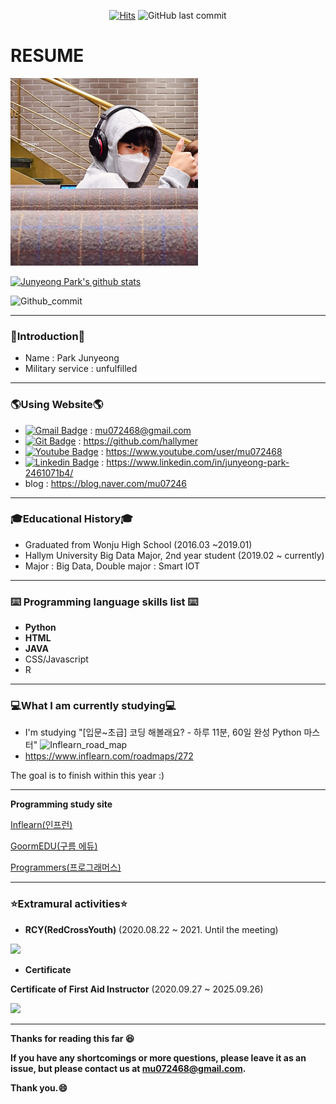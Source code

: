 <div align = center>
 
[![Hits](https://hits.seeyoufarm.com/api/count/incr/badge.svg?url=https%3A%2F%2Fgithub.com%2Fhallymer)](https://hits.seeyoufarm.com) 
![GitHub last commit](https://img.shields.io/github/last-commit/hallymer/resume)
</div>

# RESUME

<img src=images/profile02.jpg height=300 weight=300>

[![Junyeong Park's github stats](https://github-readme-stats.vercel.app/api?username=hallymer&show_icons=true)](https://github.com/anuraghazra/github-readme-stats) 

![Github_commit](https://github.com/hallymer/RESUME/blob/master/images/Github%20commit%20contribution.PNG)

**************************

### 👋Introduction👋
* Name : Park Junyeong
* Military service : unfulfilled
**************************

### 🌎Using Website🌎
* [![Gmail Badge](https://img.shields.io/badge/-Gmail-d14836?style=flat-square&logo=Gmail&logoColor=white&link=mailto:mu072468@gmail.com)](mailto:mu072468@gmail.com) : mu072468@gmail.com
* [![Git Badge](http://img.shields.io/badge/-Github-black?style=flat-square&logo=github&link=https://github.com/hallymer)](https://github.com/hallymer) : https://github.com/hallymer
* [![Youtube Badge](https://img.shields.io/badge/Youtube-ff0000?style=flat-square&logo=youtube&link=https://www.youtube.com/user/mu072468/featured?view_as=subscriber)](https://www.youtube.com/user/mu072468/featured?view_as=subscriber) : https://www.youtube.com/user/mu072468
* [![Linkedin Badge](https://img.shields.io/badge/-LinkedIn-blue?style=flat-square&logo=Linkedin&logoColor=white&link=https://linkedin.com/in/junyeong-park-2461071b4)](https://linkedin.com/in/junyeong-park-2461071b4) : https://www.linkedin.com/in/junyeong-park-2461071b4/
* blog : https://blog.naver.com/mu07246

**************************

### 🎓Educational History🎓
* Graduated from Wonju High School (2016.03 ~2019.01)
* Hallym University Big Data Major, 2nd year student (2019.02 ~ currently)
* Major : Big Data, Double major : Smart IOT
**************************

### :keyboard: Programming language skills list :keyboard:
* **Python**
* **HTML**
* **JAVA**
* CSS/Javascript
* R
**************************

### :computer:What I am currently studying:computer:
* I'm studying "[입문~초급] 코딩 해볼래요? - 하루 11분, 60일 완성 Python 마스터"
![Inflearn_road_map](https://user-images.githubusercontent.com/59460979/89012511-50d06a80-d34d-11ea-8b2d-87a8e5337bcc.png)
* https://www.inflearn.com/roadmaps/272

The goal is to finish within this year :)
**************************

**Programming study site**

[Inflearn(인프런)][Inflearn]

[GoormEDU(구름 에듀)][Goorm]

[Programmers(프로그래머스)][Programmers]

[Programmers]: https://programmers.co.kr/learn
[Goorm]: https://edu.goorm.io/
[Inflearn]: https://www.inflearn.com/
**************************

### :star:Extramural activities:star:

* **RCY(RedCrossYouth)**
(2020.08.22 ~ 2021. Until the meeting)

<img src=https://github.com/hallymer/RESUME/blob/master/images/business%20card(Eng).png height=250 weight=250>

* **Certificate**

**Certificate of First Aid Instructor**
(2020.09.27 ~ 2025.09.26)

<img src=https://github.com/hallymer/RESUME/blob/master/images/First%20Aid%20Instructor.jpg height=250 weight=250>

**************************

**Thanks for reading this far :laughing:**

**If you have any shortcomings or more questions, please leave it as an issue, but please contact us at mu072468@gmail.com.**

**Thank you.:smile:**
